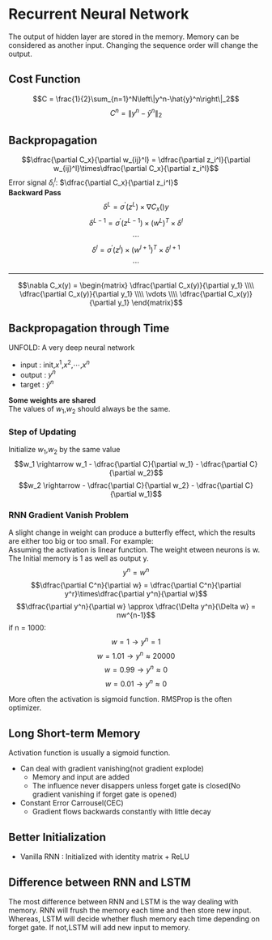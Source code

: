 # Recurrent Neural Network

The output of hidden layer are stored in the memory. Memory can be considered as another input. Changing the sequence order will change the output.

## Cost Function
$$C = \frac{1}{2}\sum_{n=1}^N\left\|y^n-\hat{y}^n\right\|_2$$
$$C^n = \left\|y^n-\hat{y}^n\right\|_2$$

## Backpropagation
$$\dfrac{\partial C_x}{\partial w_{ij}^l} = \dfrac{\partial z_i^l}{\partial w_{ij}^l}\times\dfrac{\partial C_x}{\partial z_i^l}$$
Error signal $\delta_i^l$: $\dfrac{\partial C_x}{\partial z_i^l}$  
**Backward Pass**
$$\delta^L = \sigma^\prime(z^L)\times\nabla C_x()y$$
$$\delta^{L-1} = \sigma^\prime(z^{L-1})\times (w^L)^T\times \delta^l$$
$$\cdots$$
$$\delta^l = \sigma^\prime(z^l)\times (w^{l+1})^T\times \delta^{l+1}$$
$$\cdots$$

----
$$\nabla C_x(y) = \begin{matrix} 
\dfrac{\partial C_x(y)}{\partial y_1} \\\\
\dfrac{\partial C_x(y)}{\partial y_1} \\\\
\vdots \\\\
\dfrac{\partial C_x(y)}{\partial y_1} 
\end{matrix}$$

## Backpropagation through Time
UNFOLD:
A very deep neural network
- input : init,$x^1$,$x^2$,$\cdots$,$x^n$
- output : $y^n$
- target : $\hat{y}^n$

**Some weights are shared**  
The values of $w_1$,$w_2$ should always be the same.

### Step of Updating
Initialize $w_1$,$w_2$ by the same value 
$$w_1 \rightarrow w_1 - \dfrac{\partial C}{\partial w_1} - \dfrac{\partial C}{\partial w_2}$$
$$w_2 \rightarrow - \dfrac{\partial C}{\partial w_2} - \dfrac{\partial C}{\partial w_1}$$

### RNN Gradient Vanish Problem
A slight change in weight can produce a butterfly effect, which the results are either too big or too small. For example:  
Assuming the activation is linear function. The weight etween neurons is w. The Initial memory is 1 as well as output y.
$$y^n = w^n$$
$$\dfrac{\partial C^n}{\partial w} = \dfrac{\partial C^n}{\partial y^r}\times\dfrac{\partial y^n}{\partial w}$$
$$\dfrac{\partial y^n}{\partial w} \approx \dfrac{\Delta y^n}{\Delta w} = nw^{n-1}$$
if n = 1000:
$$w = 1 \rightarrow y^n = 1$$
$$w = 1.01 \rightarrow y^n \approx 20000$$
$$w = 0.99 \rightarrow y^n \approx 0$$
$$w = 0.01 \rightarrow y^n \approx 0$$

More often the activation is sigmoid function. RMSProp is the often optimizer.



## Long Short-term Memory
Activation function is usually a sigmoid function.  
- Can deal with gradient vanishing(not gradient explode)
  - Memory and input are added
  - The influence never disappers unless forget gate is closed(No gradient vanishing if forget gate is opened)
- Constant Error Carrousel(CEC)
  - Gradient flows backwards constantly with little decay

## Better Initialization
- Vanilla RNN : Initialized with identity matrix + ReLU

## Difference between RNN and LSTM
The most difference between RNN and LSTM is the way dealing with memory. RNN will frush the memory each time and then store new input. Whereas, LSTM will decide whether flush memory each time depending on forget gate. If not,LSTM will add new input to memory.